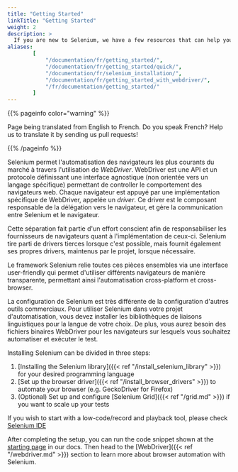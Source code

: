 ```yaml
---
title: "Getting Started"
linkTitle: "Getting Started"
weight: 2
description: >
  If you are new to Selenium, we have a few resources that can help you get up to speed right away.
aliases: 
        [
            "/documentation/fr/getting_started/", 
            "/documentation/fr/getting_started/quick/",
            "/documentation/fr/selenium_installation/",
            "/documentation/fr/getting_started_with_webdriver/",
            "/fr/documentation/getting_started/"
        ]
---
```


{{% pageinfo color="warning" %}}
<p class="lead">
   <i class="fas fa-language display-4"></i> 
   Page being translated from 
   English to French. Do you speak French? Help us to translate
   it by sending us pull requests!
</p>
{{% /pageinfo %}}

Selenium permet l'automatisation des navigateurs les plus courants du marché 
à travers l'utilisation de _WebDriver_.
WebDriver est une API et un protocole définissant une interface agnostique 
(non orientée vers un langage spécifique) 
permettant de controller le comportement des navigateurs web.
Chaque navigateur est appuyé par une implémentation spécifique de WebDriver,
appelée un *driver*.
Ce driver est le composant responsable de la délégation vers le navigateur,
et gère la communication entre Selenium et le navigateur.

Cette séparation fait partie d'un effort conscient afin de responsabiliser
les fournisseurs de navigateurs quant à l'implémentation de ceux-ci.
Selenium tire parti de drivers tierces lorsque c'est possible,
mais fournit également ses propres drivers, maintenus par le projet,
lorsque nécessaire.

Le framework Selenium relie toutes ces pièces ensembles via une interface
user-friendly qui permet d'utiliser différents navigateurs de manière transparente,
permettant ainsi l'automatisation cross-platform et cross-browser.

La configuration de Selenium est très différente de la 
configuration d'autres outils commerciaux. Pour 
utiliser Selenium dans votre projet d'automatisation, 
vous devez installer les bibliothèques de liaisons 
linguistiques pour la langue de votre choix. De plus, 
vous aurez besoin des fichiers binaires WebDriver pour 
les navigateurs sur lesquels vous souhaitez 
automatiser et exécuter le test.

Installing Selenium can be divided in three steps:

1. [Installing the Selenium library]({{< ref "/install_selenium_library" >}}) for your desired programming language
2. [Set up the browser driver]({{< ref "/install_browser_drivers" >}}) to automate your browser (e.g. GeckoDriver for Firefox)
3. (Optional) Set up and configure [Selenium Grid]({{< ref "/grid.md" >}}) if you want to scale up your tests

If you wish to start with a low-code/record and playback tool, please check 
[Selenium IDE](https://selenium.dev/selenium-ide)

After completing the setup, you can run the code snippet shown at the 
[starting page](/fr/documentation) in our docs. Then head to the 
[WebDriver]({{< ref "/webdriver.md" >}}) section to learn more about
browser automation with Selenium.
